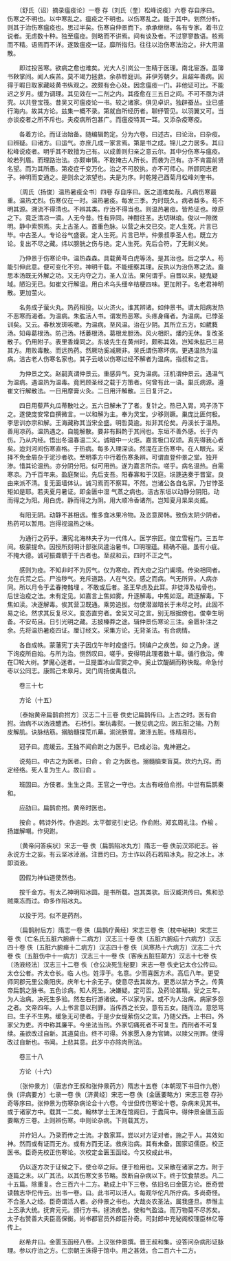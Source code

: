 <!-- { "loadSidebar": true } -->
　　〔舒氏（诏）摘录瘟疫论〕一卷 存〔刘氏（奎）松峰说疫〕六卷 存自序曰。伤寒之不明也。以中寒乱之。瘟疫之不明也。以伤寒乱之。能于其中。划然分析。则其于治伤寒瘟疫也。思过半矣。伤寒自仲景而下。承承继继。各有专家。着书立说者。无虑数十种。独至瘟疫。则略而不讲焉。间有谈及者。不过寥寥数语。核焉而不精。语焉而不详。遂致瘟疫一证。靡所指归。往往以治伤寒法治之。非大用温散。

　　即过投苦寒。欲病之愈也难矣。光大人引岚公一生精于医理。南北宦游。虽簿书鞅掌间。闻人疾苦。莫不竭力拯救。余恭聆庭训。非伊芳朝夕。且龆年善病。因得于暇日取家藏岐黄书纵观之。故颇有会心处。因念瘟疫一门。非他证可比。不能迟之岁月。缓为调理。其见效在一二剂之内。其痊愈在三五日之间。不可不亟为讲究。以共登宝筏。昔吴又可瘟疫论一书。较之诸家。俱见卓识。独辟蚕丛。业已盛行海内。故其方论。兹集一概不录。第就自所经历者。聊纾管见。以羽翼又可。当亦谈疫者之所不斥也。夫疫病所包甚广。而瘟疫特其一耳。又添杂疫寒疫。

　　各着方论。而证治始备。随编辑酌定。分为六卷。曰述古。曰论治。曰杂疫。曰辨疑。曰诸方。曰运气。亦庶几成一家言焉。第是书之成。锦儿之力居多。其曰松峰说疫者。明乎其不敢擅为己有。以成善则归亲之意云尔。其中分伤寒与瘟疫。皎若列眉。而理路治法。亦颇审慎。不敢掩古人所长。而袭为己有。亦不肯震前贤名望。而为其所愚。第疫症千变万化。治之不可胶执。亦不可师心。所顾同志君子。神明而变通之。是则余之浓望也。夫是为序。时乾隆己酉菊月松峰刘奎书。

　　〔周氏（扬俊）温热暑疫全书〕四卷 存自序曰。医之道难矣哉。凡病伤寒最重。温热尤烈。伤寒仅在一时。温热暑疫。每发三季。为时既久。病者益多。苟不明其源。溯流不得清也。不辨其类。疗治不得当也。则温热暑疫。皆热证也。燎原之下。竟乏清凉一滴。人无今昔。性有异同。神酣往圣。志切琳琅。俊以一隙微明。静中索照焉。夫上古圣人。首重色脉。以营之未交已交。定人生死。片言已毕。中古圣人。专论谷气盛衰。定人生死。片言已毕。仲景叔季圣人也。既立方论。复出不尽之藏。纬以膀胱之伤与绝。定人生死。先后合符。了无剩义矣。

　　乃仲景于伤寒论中。温热森森。具载黄芩白虎等汤。是其治也。后之学人。苟能引伸此意。便可变化不穷。神明千载。不能细察其理。反执以为治伤寒之法。盍思本汤既无外解之功。又无内夺之力。圣人立法。果何谓乎。自晋以来。疑鬼疑域。陋沿无已。如崔文行解温。用白术乌头细辛桔梗四味。更加附子。名老君神明散。更加萤火。

　　名务成子萤火丸。热药相投。以火济火。谁其辨诸。如仲景书。谓太阳病发热不恶寒而渴者。为温病。朱肱活人书。谓发热恶寒。头疼身痛者。为温病。已悖圣训矣。又云。春秋发斑咳嗽。为温病。至风温。治在少阴。其所立五方。如葳蕤汤。知母葛根汤。防己汤。栝蒌根汤。葛根龙胆汤。风火相炽。燔灼无休。复改圣散子。仍用附子。表里香燥同之。东坡先生在黄州时。颇称其效。岂知朱肱已三易其方。用败毒散。而远热药。然厥功奚减厥非。吴氏谓伤寒坏病。更遇温热为温病。洁古老人伤寒名家也。其子云岐以伤寒过经不解者为温病。指叔和之言。

　　为仲景之文。赵嗣真谓仲景云。重感异气。变为温病。汪机谓仲景云。遇温气为温病。遇温热为温毒。竟罔顾圣经之载于方策者。何曾有此一语。巢氏病源。遵崔文行解散法。一日用摩膏火灸。二日用汗解散。三日复汗之。

　　四日用藜芦丸瓜蒂散吐之。五六日解未了了者。复针之。热已入胃。鸡子汤下之。遂使庞安常自撰微言。一以和解为主。奉为灵宝。少移则蹶。巢庞比匪何极。李思训亦宗和解。王海藏称其当宋全盛。明哲莫逾。拟非其伦矣。丹溪长于温热。善用凉药。温热遇之。自能解散。要非有斟酌于其间也。东垣不善外感。长于内伤。乃从内经。悟出冬温春温二义。诚暗中一火炬。嘉言极口叹颂。真先得我心者矣。迨刘河间伤寒直格。于热病。每多入理深谈。然混在正伤寒中。在人眼光。采择不免金屑杂于泥沙者欤。至明季方中行着伤寒条辨。可谓直登仲景之堂。独开渗。惜其论温热。亦分阴分阳。似可用热。遂为嘉言所宗。嗟乎。病名温热。自需寒凉。乃千百年来。盈庭聚讼。先后支吾。阳春寡和于汉庭。埙篪迭奏于晋室。良由来派不清。复无面墙体认。诚习焉而不察耳。不然。岂诸公各自名家。乃甘悖圣矩如是耶。若夫夏月暑证。即金匮中湿 气蒸之病也。洁古东垣以动静分阴阳。动而得之为阳。用白虎。静而得之为阴。用大顺冷香诸剂。岂知夏月杲杲炎威。

　　有阳无阴。动静不甚相远。惟多食冰果冷物。及恣意房帏。致伤太阴少阴者。热药可以暂用。岂得视温热之味。

　　为通行之药乎。漕宪北海林夫子为一代伟人。医学宗匠。俊立雪程门。三五年间。极蒙提命。因授所刻明计部张凤逵治暑书。□明理蕴。精确不磨。虽有小疵。不掩大德。诚可振聋聩于千古者也。至叔和云。四时不正之气。

　　感则为疫。不知非时不为厉气。仅为寒疫。而大疫之沿门阖境。传染相同者。允在兵荒之后。尸浊秽气。充斥道路。人在气交。感之而病。气无所异。人病亦同。所以月令于孟春掩骼埋 。不敢或后者。圣王早虑及此耳。非徒泽及枯骨也。后世治疫之法。未有定见。如嘉言上焦如雾。升逐解毒。中焦如沤。疏逐解毒。下焦如渎。决逐解毒。俟其营卫既通。乘势追拔。勿使潜滋暗长于未尽之时。此固不易之论。然求其反复尽义。变态直穷者。舍吴又可之言。别无根据傍也。俊幸生明备。不安苟且。日引光明之藏。志披榛莽之途。辑仲景伤寒论三注。金匮补注之余。先将温热暑疫四证。厘订经文。采集方论。无背圣法。有合病情。

　　各自成帙。蒙藩宪丁夫子因戊午年时疫盛行。悯编户之疾苦。如 之乃身。遂下询疫所自始。与所为治。恻然叹曰。嗟乎。安得明此理者数十辈。循行救治。俾在□轮大树。梦魔心迷者。一旦提置冰山雪窦之中。奚止饮醍醐而称快哉。命急付枣以公同志。康熙己未皋月。吴门周扬俊禹载识。

　　卷三十七

　　方论（十五）

　　〔泰始黄帝扁鹊俞拊方〕汉志二十三卷 佚史记扁鹊传曰。上古之时。医有俞拊。治病不以汤液醴洒。 石桥引。案杭毒熨。一拨见病之应。因五脏之输。乃割皮解肌。诀脉结筋。搦脑髓揲荒爪幕。湔浣肠胃。漱涤五脏。练精易形。

　　冠子曰。庞缓云。王独不闻俞跗之为医乎。已成必治。鬼神避之。

　　说苑曰。中古之为医者。曰俞 。俞 之为医也。搦髓脑束盲莫。炊灼九窍。而定经络。死人复为生人。故曰俞 。

　　班固曰。方伎者。生生之具。王官之一守也。太古有岐伯俞拊。中世有扁鹊秦和。

　　应劭曰。扁鹊俞拊。黄帝时医也。

　　按俞 。韩诗外传。作逾跗。太平御览引史记。作俞附。郑玄周礼注。作榆 。扬雄解嘲。作臾跗。

　　〔黄帝问答疾状〕宋志一卷 佚〔扁鹊陷冰丸方〕隋志一卷 佚前汉郊祀志。谷永说方士之妄。有云坚冰淖溺。注晋灼曰。方士诈以药石若陷冰丸。投之冰上。冰即消液。

　　因假为神仙道使然也。

　　按千金方。有太乙神明陷冰圆。是书所载。岂其类欤。后汉臧洪传曰。焦和恐贼乘冻而过。命多作陷冰丸。

　　以投于河。似不是药剂。

　　〔扁鹊肘后方〕隋志一卷 佚〔扁鹊疗黄经〕宋志三卷 佚〔枕中秘袂〕宋志三卷 佚〔亡名氏五脏六腑痹十二病方〕汉志三十卷 佚〔五脏六腑疝十六病方〕汉志四十卷 佚〔五脏六腑瘅十二病方〕汉志四十卷 佚〔风寒热十六病方〕汉志二十六卷 佚〔五脏伤中十一病方〕汉志三十一卷 佚〔客疾五脏狂颠方〕汉志十七卷 佚〔汤液经法〕汉志三十二卷 佚〔仓公决死生秘要〕宋志一卷 佚史记太仓公传曰。太仓公者。齐太仓长。临 人也。姓淳于。名意。少而喜医方术。高后八年。更受师同郡元里公乘阳庆。庆年七十余无子。使意尽去其故方。更悉以禁方予之。传黄帝扁鹊之脉书。五色诊病。知人死生。决嫌疑。定可否。及药论甚精。受之三年。为人治病。决死生多验。然左右行游诸侯。不以家为家。或不为人治病。病家多怨之者。文帝四年。人上书言意以刑罪。当传西之长安。意有五女。随而泣。意怒骂曰。生子不生男。缓急无可使者。于是少女缇萦伤父之言。乃随父西。上书曰。外家父为吏。齐中称其廉平。今坐法当刑。外家切痛死者不可复生。而刑者不可复续。虽欲改过自新。其道莫由。终不可得。外家愿入身为官婢。以赎父刑罪。使得改过自新也。书闻。上悲其意。此岁中亦除肉刑法。

　　卷三十八

　　方论（十六）

　　〔张仲景方〕（唐志作王叔和张仲景药方）隋志十五卷（本朝现下书目作九卷）佚〔评病要方〕七录一卷 佚〔济黄经〕宋志一卷 佚〔金匮要略方〕宋志三卷 存孙奇等序曰。张仲景为伤寒杂病论合十六卷。今世但传伤寒论十卷。杂病未见其书。或于诸家方中。载其一二矣。翰林学士王洙在馆阁日。于蠹简中。得仲景金匮玉函要略方三卷。上则辨伤寒。中则论杂病。下则载其方。

　　并疗妇人。乃录而传之士流。才数家耳。尝以对方证对者。施之于人。其效如神。然而或有证而无方。或有方而无证。救疾治病。其有未备。国家诏儒臣。校正医书。臣奇先校正伤寒论。次校定金匮玉函经。今又校成此书。

　　仍以逐方次于证候之下。使仓卒之际。便于检用也。又采散在诸家之方。附于逐篇之末。以广其法。以其伤寒文多节略。故断自杂病以下。终于饮食禁忌。凡二十五篇。除重复。合三百六十二方。勒成上中下三卷。依旧名曰金匮方论。臣奇尝读魏志华佗传云。出书一卷。曰。此书可以活人。每观华佗凡所疗病。多尚奇怪。不合圣人之经。臣奇谓活人者。必仲景之书也。大哉炎农圣法。属我盛旦。恭惟主上丕承大统。抚育元元。颁行方书。拯济疾苦。使和气盈溢。而万物莫不尽苏矣。太子右赞善大夫臣高保衡。尚书都官员外郎臣孙奇。司封郎中充秘阁校理臣林亿等传上。

　　赵希弁曰。金匮玉函经八卷。上汉张仲景撰。晋王叔和集。设答问杂病形证脉理。参以疗治之方。仁宗朝王洙得于馆中。用之甚效。合二百六十二方。

